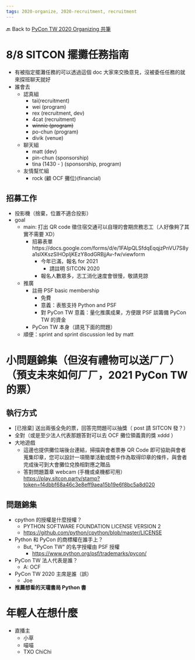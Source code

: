 ```yaml
---
tags: 2020-organize, 2020-recruitment, recruitment
---
```


🔙 Back to [PyCon TW 2020 Organizing 共筆](/5u84SOprTUeQYBR57TH49w)

# 8/8 SITCON 擺攤任務指南


- 有被指定擺灘任務的可以透過這個 doc 大家來交換意見，沒被委任任務的就來探班聊天就好
- 誰會去
    - 認真組
        - tai(recruitment)
        - wei (program)
        - rex (recruitment, dev)
        - 4cat (recruitment)
        - ~~winnie (program)~~
        - po-chun (program)
        - divik (venue)
    - 聊天組
        - matt (dev)
        - pin-chun (sponsorship)
        - tina (1430 - ) (sponsorship, program)
    - 友情幫忙組
        - rock (顧 OCF 攤位)(financial)

## 招募工作

- 投影機（捨棄，位置不適合投影）
- goal
    - main: 打出 QR code 徵住宿交通可以自理的會期庶務志工（人好像夠了其實不需要 XD）
        - 招募表單https://docs.google.com/forms/d/e/1FAIpQLSfdqEqqjzPnVU7S8ya1slXKszSIHOpljKEzY8odGRBjjAv-fw/viewform
            - 今年已滿，報名 for 2021
                - 請註明 SITCON 2020
            - 報名人數眾多，志工消化速度會很慢，敬請見諒
    - 推廣
        - 註冊 PSF basic membership
            - 免費
            - 意義：表態支持 Python and PSF
            - 對 PyCon TW 意義：量化推廣成果，方便跟 PSF 談籌備 PyCon TW 的資金
        - PyCon TW 本身（請見下面的問題）
    - 順便：sprint and sprint discussion led by matt


# 小問題錦集（但沒有禮物可以送ㄏㄏ）（預支未來如何ㄏㄏ，2021 PyCon TW 的票）

## 執行方式
- [已捨棄] 送出兩張全免的票，回答完問題可以抽獎（ post 請 SITCON 發？）
- 全對（或是至少法人代表那題答對可以去 OCF 攤位領義賣的獎 xddd ）
- 大地遊戲
    - 這邊也提供攤位端後台連結，掃描與會者票券 QR Code 即可協助與會者蒐集印章，您可以設計一項簡單活動或關卡作為取得印章的條件，與會者完成後可到大會攤位兌換相對應之贈品
    - 答對問題蓋章 webcam (手機或桌機都可用）  https://play.sitcon.party/stamp?token=f4dbbf68a46c3e8eff9aea15b19e6f8bc5a8d020

## 問題錦集

- cpython 的授權是什麼授權？
    - PYTHON SOFTWARE FOUNDATION LICENSE VERSION 2
    - https://github.com/python/cpython/blob/master/LICENSE
- Python 和 PyCon 的商標權在誰手上？
    - But, "PyCon TW" 的名字授權由 PSF 授權
        - https://www.python.org/psf/trademarks/pycon/
- PyCon TW 法人代表是誰？
    - A: OCF
- PyCon TW 2020 主席是誰（誤）
    - Joe
- **推薦想看的天瓏書局 Python 書**

# 年輕人在想什麼

- 直播主
    - 小草
    - 喵喵
    - TXO ChiChi